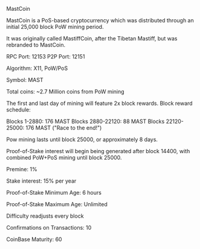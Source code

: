
MastCoin

MastCoin is a PoS-based cryptocurrency which was distributed through an initial 25,000 block PoW mining period.

It was originally called MastiffCoin, after the Tibetan Mastiff, but was rebranded to MastCoin.

RPC Port: 12153
P2P Port: 12151

Algorithm: X11, PoW/PoS

Symbol: MAST

Total coins: ~2.7 Million coins from PoW mining

The first and last day of mining will feature 2x block rewards. Block reward schedule:

Blocks 1-2880: 176 MAST
Blocks 2880-22120: 88 MAST
Blocks 22120-25000: 176 MAST ("Race to the end!")
 
Pow mining lasts until block 25000, or approximately 8 days.

Proof-of-Stake interest will begin being generated after block 14400, with combined PoW+PoS mining until block 25000.

Premine: 1%

Stake interest: 15% per year

Proof-of-Stake Minimum Age: 6 hours

Proof-of-Stake Maximum Age: Unlimited

Difficulty readjusts every block

Confirmations on Transactions: 10

CoinBase Maturity: 60
